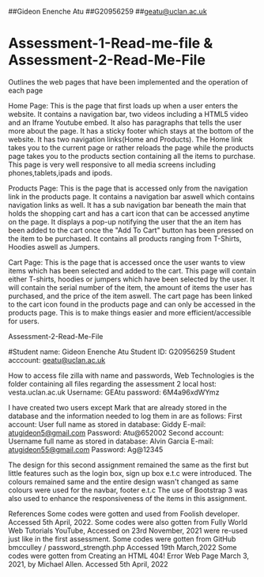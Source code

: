 ##Gideon Enenche Atu
##G20956259
##geatu@uclan.ac.uk
#
# Assessment-1-Read-me-file & Assessment-2-Read-Me-File
Outlines the web pages that have been implemented and the operation of each page




Home Page: This is the page that first loads up when a user enters the website. It contains a navigation bar, two videos including a HTML5 video and an Iframe Youtube embed. It also has paragraphs that tells the user more about the page. It has a sticky footer which stays at the bottom of the website. It has two navigation links(Home and Products). The Home link takes you to the current page or rather reloads the page while the products page takes you to the products section containing all the items to purchase. This page is very well responsive to all media screens including phones,tablets,ipads and ipods.




Products Page: This is the page that is accessed only from the navigation link in the products page. It contains a navigation bar aswell which contains navigation links as well. It has a sub navigation bar beneath the main that holds the shopping cart and has a cart icon that can be accessed anytime on the page. It displays a pop-up notifying the user that the an item has been added to the cart once the "Add To Cart" button has been pressed on the item to be purchased. It contains all products ranging from T-Shirts, Hoodies aswell as Jumpers.


Cart Page: This is the page that is accessed once the user wants to view items which has been selected and added to the cart. This page will contain either T-shirts, hoodies or jumpers which have been selected by the user. It will contain the serial number of the item, the amount of items the user has purchased, and the price of the item aswell. The cart page has been linked to the cart icon found in the products page and can only be accessed in the products page. This is to make things easier and more efficient/accessible for users.

Assessment-2-Read-Me-File

#Student name: Gideon Enenche Atu
Student ID: G20956259
Student acccount: geatu@uclan.ac.uk

How to access file zilla with name and passwords, Web Technologies is the folder containing all files regarding the assessment 2
local host: vesta.uclan.ac.uk
Username: GEAtu
password: 6M4a96xdWYmz

I have created two users except Mark that are already stored in the database and the information needed to log them in are as follows:
First account:
User full name as stored in database: Giddy
E-mail: atugideon5@gmail.com
Password: Atu@652002
Second account:
Username full name as stored in database: Alvin Garcia
E-mail: atugideon55@gmail.com
Password: Ag@12345

The design for this second assignment remained the same as the first but little features such as the login box, sign up box e.t.c were introduced. 
The colours remained same and the entire design wasn't changed as same colours were used for the navbar, footer e.t.c
The use of Bootstrap 3 was also used to enhance the responsiveness of the items in this assignment.

References
Some codes were gotten and used from Foolish developer. Accessed 5th April, 2022.
Some codes were also gotten from Fully World Web Tutorials YouTube, Accessed on 23rd November, 2021 were re-used just like in the first assessment.
Some codes were gotten from GitHub bmcculley / password_strength.php Accessed 19th March,2022
Some codes were gotten from Creating an HTML 404! Error Web Page March 3, 2021, by Michael Allen. Accessed 5th April, 2022
